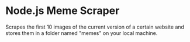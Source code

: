 # Node.js Meme Scraper

Scrapes the first 10 images of the current version of a certain website and stores them in a folder named "memes" on your local machine.
